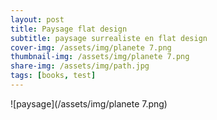 ```yaml
---
layout: post
title: Paysage flat design
subtitle: paysage surrealiste en flat design
cover-img: /assets/img/planete 7.png
thumbnail-img: /assets/img/planete 7.png
share-img: /assets/img/path.jpg
tags: [books, test]
---
```

![paysage](/assets/img/planete 7.png)
